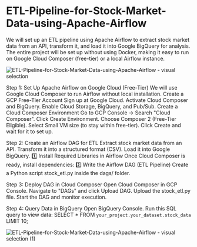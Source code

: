 # ETL-Pipeline-for-Stock-Market-Data-using-Apache-Airflow

We will set up an ETL pipeline using Apache Airflow to extract stock market data from an API, transform it, and load it into Google BigQuery for analysis. The entire project will be set up without using Docker, making it easy to run on Google Cloud Composer (free-tier) or a local Airflow instance.

![ETL-Pipeline-for-Stock-Market-Data-using-Apache-Airflow - visual selection](https://github.com/user-attachments/assets/c90db1fd-7ea5-401e-bc24-fd33f50b5792)



Step 1: Set Up Apache Airflow on Google Cloud (Free-Tier)
We will use Google Cloud Composer to run Airflow without local installation.
Create a GCP Free-Tier Account
Sign up at Google Cloud.
Activate Cloud Composer and BigQuery.
Enable Cloud Storage, BigQuery, and Pub/Sub.
Create a Cloud Composer Environment
Go to GCP Console → Search "Cloud Composer".
Click Create Environment.
Choose Composer 2 (Free-Tier Eligible).
Select Small VM size (to stay within free-tier).
Click Create and wait for it to set up.

Step 2: Create an Airflow DAG for ETL
Extract stock market data from an API.
Transform it into a structured format (CSV).
Load it into Google BigQuery.
1️⃣ Install Required Libraries in Airflow
Once Cloud Composer is ready, install dependencies:
2️⃣ Write the Airflow DAG (ETL Pipeline)
Create a Python script stock_etl.py inside the dags/ folder.

Step 3: Deploy DAG in Cloud Composer
Open Cloud Composer in GCP Console.
Navigate to "DAGs" and click Upload DAG.
Upload the stock_etl.py file.
Start the DAG and monitor execution.

Step 4: Query Data in BigQuery
Open BigQuery Console.
Run this SQL query to view data:
SELECT * FROM `your_project.your_dataset.stock_data`
LIMIT 10;



![ETL-Pipeline-for-Stock-Market-Data-using-Apache-Airflow - visual selection (1)](https://github.com/user-attachments/assets/f7c4e4d7-9e01-46e9-9478-88c6972f0e62)

